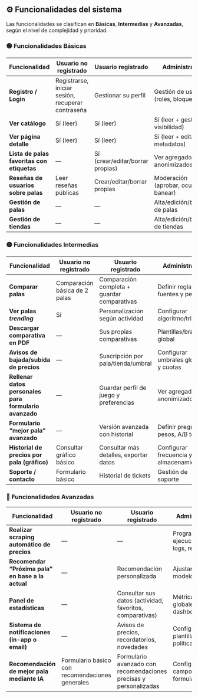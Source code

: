 ## ⚙️ Funcionalidades del sistema

Las funcionalidades se clasifican en **Básicas**, **Intermedias** y **Avanzadas**, según el nivel de complejidad y prioridad.

### 🟢 Funcionalidades Básicas
| Funcionalidad                              | Usuario no registrado                             | Usuario registrado               | Administrador                         |
| ------------------------------------------ | ------------------------------------------------- | -------------------------------- | ------------------------------------- |
| **Registro / Login**                       | Registrarse, iniciar sesión, recuperar contraseña | Gestionar su perfil              | Gestión de usuarios (roles, bloqueo)  |
| **Ver catálogo**                           | Sí (leer)                                         | Sí (leer)                        | Sí (leer + gestionar visibilidad)     |
| **Ver página detalle**                     | Sí (leer)                                         | Sí (leer)                        | Sí (leer + editar metadatos)          |
| **Lista de palas favoritas con etiquetas** | —                                                 | Sí (crear/editar/borrar propias) | Ver agregados anonimizados            |
| **Reseñas de usuarios sobre palas**        | Leer reseñas públicas                             | Crear/editar/borrar propias      | Moderación (aprobar, ocultar, banear) |
| **Gestión de palas**                       | —                                                 | —                                | Alta/edición/borrado de palas         |
| **Gestión de tiendas**                     | —                                                 | —                                | Alta/edición/borrado de tiendas       |

### 🟡 Funcionalidades Intermedias
| Funcionalidad                                          | Usuario no registrado         | Usuario registrado                          | Administrador                          |
| ------------------------------------------------------ | ----------------------------- | ------------------------------------------- | -------------------------------------- |
| **Comparar palas**                                     | Comparación básica de 2 palas | Comparación completa + guardar comparativas | Definir reglas, fuentes y pesos        |
| **Ver palas *trending***                               | Sí                            | Personalización según actividad             | Configurar algoritmo/triggers          |
| **Descargar comparativa en PDF**                       | —                             | Sus propias comparativas                    | Plantillas/branding global             |
| **Avisos de bajada/subida de precios**                 | —                             | Suscripción por pala/tienda/umbral          | Configurar umbrales globales y cuotas  |
| **Rellenar datos personales para formulario avanzado** | —                             | Guardar perfil de juego y preferencias      | Ver agregados anonimizados             |
| **Formulario “mejor pala” avanzado**                   | —                             | Versión avanzada con historial              | Definir preguntas, pesos, A/B tests    |
| **Historial de precios por pala (gráfico)**            | Consultar gráfico básico      | Consultar más detalles, exportar datos      | Configurar frecuencia y almacenamiento |
| **Soporte / contacto**                                 | Formulario básico             | Historial de tickets                        | Gestión de soporte                     |


### 🔴 Funcionalidades Avanzadas
| Funcionalidad                                     | Usuario no registrado                           | Usuario registrado                                                | Administrador                                  |
| ------------------------------------------------- | ----------------------------------------------- | ----------------------------------------------------------------- | ---------------------------------------------- |
| **Realizar scraping automático de precios**       | —                                               | —                                                                 | Programar/forzar ejecuciones, logs, reintentos |
| **Recomendar “Próxima pala” en base a la actual** | —                                               | Recomendación personalizada                                       | Ajustar modelos/reglas                         |
| **Panel de estadísticas**                         | —                                               | Consultar sus datos (actividad, favoritos, comparativas)          | Métricas globales, dashboards                  |
| **Sistema de notificaciones (in-app o email)**    | —                                               | Avisos de precios, recordatorios, novedades                       | Configurar plantillas y políticas              |
| **Recomendación de mejor pala mediante IA**       | Formulario básico con recomendaciones generales | Formulario avanzado con recomendaciones precisas y personalizadas | Configurar campos de formularios               |